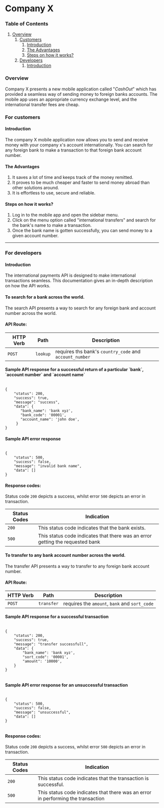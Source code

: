 # Company X

<h3> Table of Contents</h3>

1. [Overview](#overview)
   1. [Customers](#customers)
      1. [Introduction](#customers-introduction)
      2. [The Advantages](#customers-benefits)
      3. [Steps on how it works?](#customers-work)
   3. [Developers](#developers)
      1. [Introduction](#developers-introduction)

### Overview <a name="overview"></a>

Company X presents a new mobile application called "_CashOut_" which has provided a seamless way of sending money to foreign banks accounts. The mobile app uses an appropriate currency exchange level, and the international transfer fees are cheap.

### For customers <a name="customers"></a>

#### Introduction <a name="customers-introduction"></a>

The company X mobile application now allows you to send and receive money with your company x's account internationally. You can search for any foreign bank to make a transaction to that foreign bank account number.

#### The Advantages <a name="customers-benefits"></a>

1. It saves a lot of time and keeps track of the money remitted.
2. It proves to be much cheaper and faster to send money abroad than other solutions around.
3. It is effortless to use, secure and reliable.

#### Steps on how it works? <a name="customers-work"></a>

1. Log in to the mobile app and open the sidebar menu.
2. Click on the menu option called "international transfers" and search for the bank's name to make a transaction.
3. Once the bank name is gotten successfully, you can send money to a given account number.

-----

### For developers <a name="developers"></a>

#### Introduction <a name="developers-introduction"></a>

The international payments API is designed to make international transactions seamless. This documentation gives an in-depth description on how the API works.

#### To search for a bank across the world.

The search API presents a way to search for any foreign bank and account number across the world.

<h4> API Route:  </h4>

| HTTP Verb    | Path         | Description                                                  |
|   ---        | ---          | ------                                                       |
|  `POST`      | `lookup`     | requires ths bank's `country_code` and `account_number`      |


<h4>Sample API response for a successful return of a particular `bank`, `account number` and `account name`</h4>

```

{ 
    "status": 200, 
    "success": true, 
    "message": "success", 
    "data": { 
       "bank_name": 'bank xyz', 
       "bank_code": '00001', 
       "account_name": 'john doe', 
     } 
} 

```

<h4>Sample API error response</h4>

```

{ 
    "status": 500, 
    "success": false, 
    "message": "invalid bank name", 
    "data": [] 
} 

```

#### Response codes:

Status code `200` depicts a success, whilst error `500` depicts an error in transaction.

| Status Codes | Indication                                                                      |
|   ---        | ---                                                                             |
|  `200`       | This status code indicates that the bank exists.                                |
|  `500`       | This status code indicates that there was an error getting the requested bank   |


#### To transfer to any bank account number across the world.

The transfer API presents a way to transfer to any foreign bank account number.

<h4> API Route:  </h4>

| HTTP Verb    | Path           | Description                                                  |
|   ---        | ---            | ------                                                       |
|  `POST`      | `transfer`     | requires the `amount`, `bank` and `sort_code`     |


<h4>Sample API response for a successful transaction </h4>
  
```

{ 
    "status": 200, 
    "success": true, 
    "message": "transfer successfull", 
    "data": { 
        "bank_name": 'bank xyz', 
        "sort_code": '00001', 
        "amount": '10000', 
    } 
} 
 

```

<h4>Sample API error response for an unsuccessful transaction</h4>

```

{ 
    "status": 500, 
    "success": false, 
    "message": "unsuccessful", 
    "data": [] 
}


```

#### Response codes:

Status code `200` depicts a success, whilst error `500` depicts an error in transaction.

| Status Codes | Indication                                                                        |
|   ---        | ---                                                                               |
|  `200`       | This status code indicates that the transaction is successful.                    |
|  `500`       | This status code indicates that there was an error in performing the transaction  |

